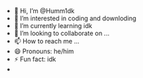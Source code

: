 - 👋 Hi, I’m @Humm1dk
- 👀 I’m interested in coding and downloding
- 🌱 I’m currently learning idk
- 💞️ I’m looking to collaborate on ...
- 📫 How to reach me ...
- 😄 Pronouns: he/him
- ⚡ Fun fact: idk
- 

<!---
Humm1dk/Humm1dk is a ✨ special ✨ repository because its `README.md` (this file) appears on your GitHub profile.
You can click the Preview link to take a look at your changes.
--->
